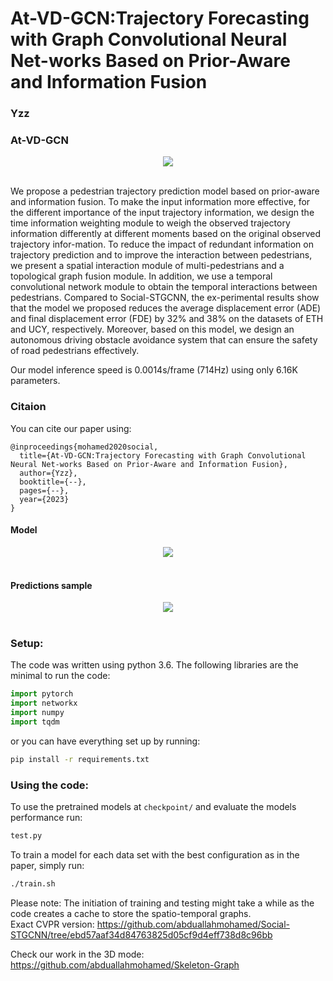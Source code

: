 # At-VD-GCN:Trajectory Forecasting with Graph Convolutional Neural Net-works Based on Prior-Aware and Information Fusion
### Yzz <br />

### At-VD-GCN
<div align='center'>
<img src="images.png"></img>
</div>
<br />

We propose a pedestrian trajectory prediction model based on prior-aware and information fusion. To make the input information more effective, for the different importance of the input trajectory information, we design the time information weighting module to weigh the observed trajectory information differently at different moments based on the original observed trajectory infor-mation. To reduce the impact of redundant information on trajectory prediction and to improve the interaction between pedestrians, we present a spatial interaction module of multi-pedestrians and a topological graph fusion module. In addition, we use a temporal convolutional network module to obtain the temporal interactions between pedestrians. Compared to Social-STGCNN, the ex-perimental results show that the model we proposed reduces the average displacement error (ADE) and final displacement error (FDE) by 32% and 38% on the datasets of ETH and UCY, respectively. Moreover, based on this model, we design an autonomous driving obstacle avoidance system that can ensure the safety of road pedestrians effectively.

Our model inference speed is 0.0014s/frame (714Hz) using only 6.16K parameters.
### Citaion
You can cite our paper using: 
```
@inproceedings{mohamed2020social,
  title={At-VD-GCN:Trajectory Forecasting with Graph Convolutional Neural Net-works Based on Prior-Aware and Information Fusion},
  author={Yzz},
  booktitle={--},
  pages={--},
  year={2023}
}
```


#### Model
<div align='center'>
<img src="images.png"></img>
</div>
<br />

#### Predictions sample

<div align='center'>
<img src="images/social-stgcnn-pred.gif"></img>
</div>
<br />

### Setup: 
The code was written using python 3.6. 
The following libraries are the minimal to run the code: 
```python
import pytorch
import networkx
import numpy
import tqdm
```
or you can have everything set up by running: 
```bash
pip install -r requirements.txt
```
### Using the code:
To use the pretrained models at `checkpoint/` and evaluate the models performance run:
```bash
test.py
```

To train a model for each data set with the best configuration as in the paper, simply run:
```bash
./train.sh  
```
Please note: The initiation of training and testing might take a while as the code creates a cache to store the spatio-temporal graphs.
<br />
Exact CVPR version: https://github.com/abduallahmohamed/Social-STGCNN/tree/ebd57aaf34d84763825d05cf9d4eff738d8c96bb

Check our work in the 3D mode: https://github.com/abduallahmohamed/Skeleton-Graph
